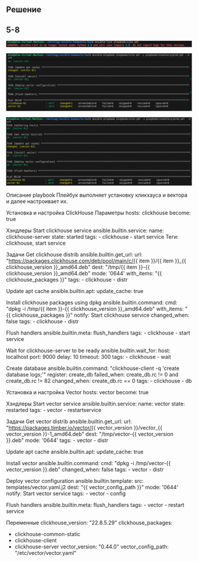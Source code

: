 ## Решение

## 5-8
![Figure 1-1](https://github.com/StudentIrgups/ansible-homeworks/blob/main/hw2/images/1.png?raw=true)

![Figure 1-1](https://github.com/StudentIrgups/ansible-homeworks/blob/main/hw2/images/2.png?raw=true)

![Figure 1-1](https://github.com/StudentIrgups/ansible-homeworks/blob/main/hw2/images/3.png?raw=true)


Описание playbook
Плейбук выполняет установку кликхауса и вектора и далее настроивает их.

Установка и настройка ClickHouse
Параметры
  hosts: clickhouse
  become: true

Хэндлеры
Start clickhouse service
  ansible.builtin.service:
	name: clickhouse-server
	state: started
  tags:
	- clickhouse
	- start service
Теги: clickhouse, start service

Задачи
Get clickhouse distrib
  ansible.builtin.get_url:
	url: "https://packages.clickhouse.com/deb/pool/main/c/{{ item }}/{{ item }}_{{ clickhouse_version }}_amd64.deb"
	dest: "/tmp/{{ item }}-{{ clickhouse_version }}_amd64.deb"
	mode: '0644'
  with_items: "{{ clickhouse_packages }}"
  tags:
	- clickhouse
	- distr

Update apt cache
  ansible.builtin.apt:
	update_cache: true

Install clickhouse packages using dpkg
  ansible.builtin.command:
	cmd: "dpkg -i /tmp/{{ item }}-{{ clickhouse_version }}_amd64.deb"
  with_items: "{{ clickhouse_packages }}"
  notify: Start clickhouse service
  changed_when: false
  tags:
	- clickhouse
	- distr
	
Flush handlers
  ansible.builtin.meta: flush_handlers
  tags:
	- clickhouse
	- start service

Wait for clickhouse-server to be ready
  ansible.builtin.wait_for:
	host: localhost
	port: 9000
	delay: 10
	timeout: 300
  tags:
	- clickhouse
	- wait

Create database
  ansible.builtin.command: "clickhouse-client -q 'create database logs;'"
  register: create_db
  failed_when: create_db.rc != 0 and create_db.rc != 82
  changed_when: create_db.rc == 0
  tags:
	- clickhouse
	- db

Установка и настройка Vector
  hosts: vector
  become: true

Хэндлеры
Start vector service
  ansible.builtin.service:
	name: vector
	state: restarted
  tags:
	- vector
	- restartservice

Задачи
Get vector distrib
  ansible.builtin.get_url:
	url: "https://packages.timber.io/vector/{{ vector_version }}/vector_{{ vector_version }}-1_amd64.deb"
	dest: "/tmp/vector-{{ vector_version }}.deb"
	mode: '0644'
  tags:
	- vector
	- distr

Update apt cache
  ansible.builtin.apt:
	update_cache: true

Install vector
  ansible.builtin.command:
	cmd: "dpkg -i /tmp/vector-{{ vector_version }}.deb"
  changed_when: false
  tags:
	- vector
	- distr

Deploy vector configuration
  ansible.builtin.template:
	src: templates/vector.yaml.j2
	dest: "{{ vector_config_path }}"
	mode: '0644'
  notify: Start vector service
  tags:
	- vector
	- config

Flush handlers
  ansible.builtin.meta: flush_handlers
  tags:
	- vector
	- restart service

Переменные
clickhouse_version: "22.8.5.29"
clickhouse_packages:
  - clickhouse-common-static
  - clickhouse-client
  - clickhouse-server
vector_version: "0.44.0"
vector_config_path: "/etc/vector/vector.yaml"